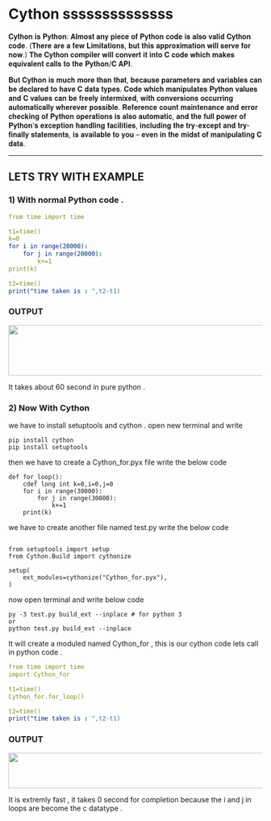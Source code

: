 # Cython  ssssssssssssss

𝐂𝐲𝐭𝐡𝐨𝐧 𝐢𝐬 𝐏𝐲𝐭𝐡𝐨𝐧: 𝐀𝐥𝐦𝐨𝐬𝐭 𝐚𝐧𝐲 𝐩𝐢𝐞𝐜𝐞 𝐨𝐟 𝐏𝐲𝐭𝐡𝐨𝐧 𝐜𝐨𝐝𝐞 𝐢𝐬 𝐚𝐥𝐬𝐨 𝐯𝐚𝐥𝐢𝐝 𝐂𝐲𝐭𝐡𝐨𝐧 𝐜𝐨𝐝𝐞. (𝐓𝐡𝐞𝐫𝐞 𝐚𝐫𝐞 𝐚 𝐟𝐞𝐰 𝐋𝐢𝐦𝐢𝐭𝐚𝐭𝐢𝐨𝐧𝐬, 𝐛𝐮𝐭 𝐭𝐡𝐢𝐬 𝐚𝐩𝐩𝐫𝐨𝐱𝐢𝐦𝐚𝐭𝐢𝐨𝐧 𝐰𝐢𝐥𝐥 𝐬𝐞𝐫𝐯𝐞 𝐟𝐨𝐫 𝐧𝐨𝐰.) 𝐓𝐡𝐞 𝐂𝐲𝐭𝐡𝐨𝐧 𝐜𝐨𝐦𝐩𝐢𝐥𝐞𝐫 𝐰𝐢𝐥𝐥 𝐜𝐨𝐧𝐯𝐞𝐫𝐭 𝐢𝐭 𝐢𝐧𝐭𝐨 𝐂 𝐜𝐨𝐝𝐞 𝐰𝐡𝐢𝐜𝐡 𝐦𝐚𝐤𝐞𝐬 𝐞𝐪𝐮𝐢𝐯𝐚𝐥𝐞𝐧𝐭 𝐜𝐚𝐥𝐥𝐬 𝐭𝐨 𝐭𝐡𝐞 𝐏𝐲𝐭𝐡𝐨𝐧/𝐂 𝐀𝐏𝐈.

𝐁𝐮𝐭 𝐂𝐲𝐭𝐡𝐨𝐧 𝐢𝐬 𝐦𝐮𝐜𝐡 𝐦𝐨𝐫𝐞 𝐭𝐡𝐚𝐧 𝐭𝐡𝐚𝐭, 𝐛𝐞𝐜𝐚𝐮𝐬𝐞 𝐩𝐚𝐫𝐚𝐦𝐞𝐭𝐞𝐫𝐬 𝐚𝐧𝐝 𝐯𝐚𝐫𝐢𝐚𝐛𝐥𝐞𝐬 𝐜𝐚𝐧 𝐛𝐞 𝐝𝐞𝐜𝐥𝐚𝐫𝐞𝐝 𝐭𝐨 𝐡𝐚𝐯𝐞 𝐂 𝐝𝐚𝐭𝐚 𝐭𝐲𝐩𝐞𝐬. 𝐂𝐨𝐝𝐞 𝐰𝐡𝐢𝐜𝐡 𝐦𝐚𝐧𝐢𝐩𝐮𝐥𝐚𝐭𝐞𝐬 𝐏𝐲𝐭𝐡𝐨𝐧 𝐯𝐚𝐥𝐮𝐞𝐬 𝐚𝐧𝐝 𝐂 𝐯𝐚𝐥𝐮𝐞𝐬 𝐜𝐚𝐧 𝐛𝐞 𝐟𝐫𝐞𝐞𝐥𝐲 𝐢𝐧𝐭𝐞𝐫𝐦𝐢𝐱𝐞𝐝, 𝐰𝐢𝐭𝐡 𝐜𝐨𝐧𝐯𝐞𝐫𝐬𝐢𝐨𝐧𝐬 𝐨𝐜𝐜𝐮𝐫𝐫𝐢𝐧𝐠 𝐚𝐮𝐭𝐨𝐦𝐚𝐭𝐢𝐜𝐚𝐥𝐥𝐲 𝐰𝐡𝐞𝐫𝐞𝐯𝐞𝐫 𝐩𝐨𝐬𝐬𝐢𝐛𝐥𝐞. 𝐑𝐞𝐟𝐞𝐫𝐞𝐧𝐜𝐞 𝐜𝐨𝐮𝐧𝐭 𝐦𝐚𝐢𝐧𝐭𝐞𝐧𝐚𝐧𝐜𝐞 𝐚𝐧𝐝 𝐞𝐫𝐫𝐨𝐫 𝐜𝐡𝐞𝐜𝐤𝐢𝐧𝐠 𝐨𝐟 𝐏𝐲𝐭𝐡𝐨𝐧 𝐨𝐩𝐞𝐫𝐚𝐭𝐢𝐨𝐧𝐬 𝐢𝐬 𝐚𝐥𝐬𝐨 𝐚𝐮𝐭𝐨𝐦𝐚𝐭𝐢𝐜, 𝐚𝐧𝐝 𝐭𝐡𝐞 𝐟𝐮𝐥𝐥 𝐩𝐨𝐰𝐞𝐫 𝐨𝐟 𝐏𝐲𝐭𝐡𝐨𝐧’𝐬 𝐞𝐱𝐜𝐞𝐩𝐭𝐢𝐨𝐧 𝐡𝐚𝐧𝐝𝐥𝐢𝐧𝐠 𝐟𝐚𝐜𝐢𝐥𝐢𝐭𝐢𝐞𝐬, 𝐢𝐧𝐜𝐥𝐮𝐝𝐢𝐧𝐠 𝐭𝐡𝐞 𝐭𝐫𝐲-𝐞𝐱𝐜𝐞𝐩𝐭 𝐚𝐧𝐝 𝐭𝐫𝐲-𝐟𝐢𝐧𝐚𝐥𝐥𝐲 𝐬𝐭𝐚𝐭𝐞𝐦𝐞𝐧𝐭𝐬, 𝐢𝐬 𝐚𝐯𝐚𝐢𝐥𝐚𝐛𝐥𝐞 𝐭𝐨 𝐲𝐨𝐮 – 𝐞𝐯𝐞𝐧 𝐢𝐧 𝐭𝐡𝐞 𝐦𝐢𝐝𝐬𝐭 𝐨𝐟 𝐦𝐚𝐧𝐢𝐩𝐮𝐥𝐚𝐭𝐢𝐧𝐠 𝐂 𝐝𝐚𝐭𝐚.

-----------------------------------------------------------------------------------------------------------------------------------------------------------------------------------
## LETS TRY WITH EXAMPLE 

### 1) With normal Python code . 

```yml
from time import time

t1=time()
k=0
for i in range(20000):
    for j in range(20000):
        k+=1
print(k)        

t2=time()
print("time taken is : ",t2-t1)

```
### OUTPUT

<img src="https://user-images.githubusercontent.com/76767487/148879796-921acf27-6386-4d5e-b05b-5d043f0b6078.jpg" width=1000 height=100 />

It takes about 60 second in pure python . 

### 2) Now With Cython

we have to install setuptools and cython . open new terminal and write
```
pip install cython
pip install setuptools
```

then we have to create a Cython_for.pyx file write the below code
```
def for_loop():
    cdef long int k=0,i=0,j=0
    for i in range(30000):
        for j in range(30000):
            k+=1
    print(k)        
```


we have to create another file named test.py write the below code
```

from setuptools import setup
from Cython.Build import cythonize

setup(
    ext_modules=cythonize("Cython_for.pyx"),
)
```

now open terminal and write below code
```
py -3 test.py build_ext --inplace # for python 3
or
python test.py build_ext --inplace 
```

It will create a moduled named Cython_for , this is our cython code lets call in python code . 
```yml
from time import time
import Cython_for

t1=time()
Cython_for.for_loop() 

t2=time()
print("time taken is : ",t2-t1)
```
### OUTPUT
 
 <img src="https://user-images.githubusercontent.com/76767487/148883632-cf5680f0-cddf-4e89-af76-6069f79f8f49.jpg" width=1000 height=70/>
 
 It is extremly fast  , it takes 0 second for completion because the i and j in loops are become the c datatype . 

